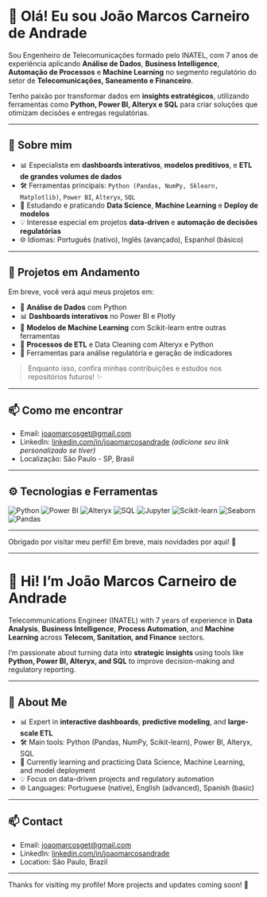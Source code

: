 # 👋 Olá! Eu sou João Marcos Carneiro de Andrade

Sou Engenheiro de Telecomunicações formado pelo INATEL, com 7 anos de experiência aplicando **Análise de Dados**, **Business Intelligence**, **Automação de Processos** e **Machine Learning** no segmento regulatório do setor de **Telecomunicações, Saneamento e Financeiro**.

Tenho paixão por transformar dados em **insights estratégicos**, utilizando ferramentas como **Python, Power BI, Alteryx e SQL** para criar soluções que otimizam decisões e entregas regulatórias.

---

## 🧠 Sobre mim

- 📊 Especialista em **dashboards interativos**, **modelos preditivos**, e **ETL de grandes volumes de dados**
- 🛠️ Ferramentas principais: `Python (Pandas, NumPy, Sklearn, Matplotlib)`, `Power BI`, `Alteryx`, `SQL`
- 🌱 Estudando e praticando **Data Science**, **Machine Learning** e **Deploy de modelos**
- 💡 Interesse especial em projetos **data-driven** e **automação de decisões regulatórias**
- 🌐 Idiomas: Português (nativo), Inglês (avançado), Espanhol (básico)

---

## 🚀 Projetos em Andamento

Em breve, você verá aqui meus projetos em:

- 📁 **Análise de Dados** com Python
- 📊 **Dashboards interativos** no Power BI e Plotly
- 🤖 **Modelos de Machine Learning** com Scikit-learn entre outras ferramentas
- 🧹 **Processos de ETL** e Data Cleaning com Alteryx e Python
- 📌 Ferramentas para análise regulatória e geração de indicadores

> Enquanto isso, confira minhas contribuições e estudos nos repositórios futuros! ✨

---

## 📫 Como me encontrar

- Email: [joaomarcosget@gmail.com](mailto:joaomarcosget@gmail.com)
- LinkedIn: [linkedin.com/in/joaomarcosandrade](www.linkedin.com/in/joaocarandrade) *(adicione seu link personalizado se tiver)*
- Localização: São Paulo - SP, Brasil

---

## ⚙️ Tecnologias e Ferramentas

![Python](https://img.shields.io/badge/Python-3776AB?style=flat&logo=python&logoColor=white)
![Power BI](https://img.shields.io/badge/Power%20BI-F2C811?style=flat&logo=powerbi&logoColor=black)
![Alteryx](https://img.shields.io/badge/Alteryx-0076b6?style=flat)
![SQL](https://img.shields.io/badge/SQL-4479A1?style=flat&logo=postgresql&logoColor=white)
![Jupyter](https://img.shields.io/badge/Jupyter-F37626?style=flat&logo=jupyter&logoColor=white)
![Scikit-learn](https://img.shields.io/badge/Scikit--learn-F7931E?style=flat&logo=scikit-learn&logoColor=white)
![Seaborn](https://img.shields.io/badge/Seaborn-4B8BBE?style=flat)
![Pandas](https://img.shields.io/badge/Pandas-150458?style=flat&logo=pandas&logoColor=white)

---

Obrigado por visitar meu perfil! Em breve, mais novidades por aqui! 🚀

___________________________________________________________________________________________________________________________________________________________________

# 👋 Hi! I’m João Marcos Carneiro de Andrade

Telecommunications Engineer (INATEL) with 7 years of experience in **Data Analysis**, **Business Intelligence**, **Process Automation**, and **Machine Learning** across **Telecom, Sanitation, and Finance** sectors.

I’m passionate about turning data into **strategic insights** using tools like **Python, Power BI, Alteryx, and SQL** to improve decision-making and regulatory reporting.

---

## 🧠 About Me

- 📊 Expert in **interactive dashboards**, **predictive modeling**, and **large-scale ETL**
- 🛠️ Main tools: Python (Pandas, NumPy, Scikit-learn), Power BI, Alteryx, SQL
- 🌱 Currently learning and practicing Data Science, Machine Learning, and model deployment
- 💡 Focus on data-driven projects and regulatory automation
- 🌐 Languages: Portuguese (native), English (advanced), Spanish (basic)

---

## 📫 Contact

- Email: [joaomarcosget@gmail.com](mailto:joaomarcosget@gmail.com)  
- LinkedIn: [linkedin.com/in/joaomarcosandrade](https://www.linkedin.com/in/joaomarcosandrade)  
- Location: São Paulo, Brazil

---

Thanks for visiting my profile! More projects and updates coming soon! 🚀
